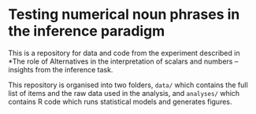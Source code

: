 # Testing numerical noun phrases in the inference paradigm

This is a repository for data and code from the experiment described in *The role of Alternatives in the interpretation of scalars and numbers – insights from the inference task.

This repository is organised into two folders, `data/` which contains the full list of items and the raw data used in the analysis, and `analyses/` which contains R code which runs statistical models and generates figures.
